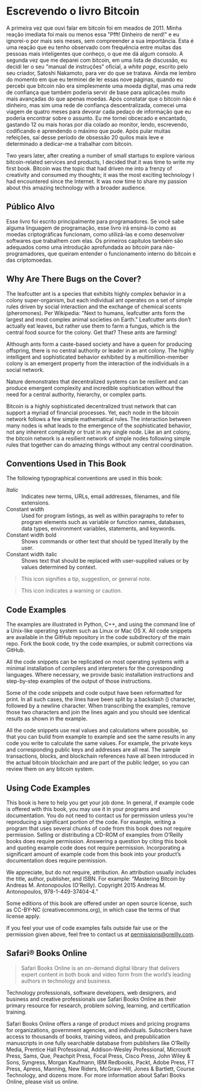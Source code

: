 # Escrevendo o livro Bitcoin

A primeira vez que ouvi falar em bitcoin foi em meados de 2011. Minha reação imediata foi mais ou menos essa "Pfft! Dinheiro de nerd!" e eu ignorei-o por mais seis meses, sem compreender a sua importância. Esta é uma reação que eu tenho observado com frequência entre muitas das pessoas mais inteligentes que conheço, o que me dá algum consolo. A segunda vez que me deparei com bitcoin, em uma lista de discussão, eu decidi ler o seu "manual de instruções" oficial, a _white page_, escrito pelo seu criador, Satoshi Nakamoto, para ver do que se tratava. Ainda me lembro do momento em que eu terminei de ler essas nove páginas, quando eu percebi que bitcoin não era simplesmente uma moeda digital, mas uma rede de confiança que também poderia servir de base para aplicações muito mais avançadas do que apenas moedas. Após constatar que o bitcoin não é dinheiro, mas sim uma rede de confiança descentralizada, comecei uma viagem de quatro meses para devorar cada pedaço de informação que eu poderia encontrar sobre o assunto. Eu me tornei obcecado e encantado, gastando 12 ou mais horas por dia colado ao monitor, lendo, escrevendo, codificando e aprendendo o máximo que pude. Após pular muitas refeições, saí desse período de obsessão 20 quilos mais leve e determinado a dedicar-me a trabalhar com bitcoin.

Two years later, after creating a number of small startups to explore various bitcoin-related services and products, I decided that it was time to write my first book. Bitcoin was the topic that had driven me into a frenzy of creativity and consumed my thoughts; it was the most exciting technology I had encountered since the Internet. It was now time to share my passion about this amazing technology with a broader audience.

## Público Alvo

Esse livro foi escrito principalmente para programadores. Se você sabe alguma linguagem de programação, esse livro irá ensiná-lo como as moedas criptográficas funcionam, como utilizá-las e como desenvolver softwares que trabalhem com elas. Os primeiros capítulos também são adequados como uma introdução aprofundada ao bitcoin para não-programadores, que queiram entender o funcionamento interno do bitcoin e das criptomoedas.

## Why Are There Bugs on the Cover?

The leafcutter ant is a species that exhibits highly complex behavior in a colony super-organism, but each individual ant operates on a set of simple rules driven by social interaction and the exchange of chemical scents (pheromones). Per Wikipedia: "Next to humans, leafcutter ants form the largest and most complex animal societies on Earth." Leafcutter ants don’t actually eat leaves, but rather use them to farm a fungus, which is the central food source for the colony. Get that? These ants are farming!

Although ants form a caste-based society and have a queen for producing offspring, there is no central authority or leader in an ant colony. The highly intelligent and sophisticated behavior exhibited by a multimillion-member colony is an emergent property from the interaction of the individuals in a social network.

Nature demonstrates that decentralized systems can be resilient and can produce emergent complexity and incredible sophistication without the need for a central authority, hierarchy, or complex parts.

Bitcoin is a highly sophisticated decentralized trust network that can support a myriad of financial processes. Yet, each node in the bitcoin network follows a few simple mathematical rules. The interaction between many nodes is what leads to the emergence of the sophisticated behavior, not any inherent complexity or trust in any single node. Like an ant colony, the bitcoin network is a resilient network of simple nodes following simple rules that together can do amazing things without any central coordination.

## Conventions Used in This Book

The following typographical conventions are used in this book:

<dl>
<dt>
<em>Italic</em>
</dt>
<dd>
Indicates new terms, URLs, email addresses, filenames, and file extensions.
</dd>
<dt>
Constant width
</dt>
<dd>
Used for program listings, as well as within paragraphs to refer to program elements such as variable or function names, databases, data types, environment variables, statements, and keywords.
</dd>
<dt>
Constant width bold
</dt>
<dd>
Shows commands or other text that should be typed literally by the user.
</dd>
<dt>Constant width italic</dt>
<dd>
Shows text that should be replaced with user-supplied values or by values determined by context.
</dd>
</dl>

> This icon signifies a tip, suggestion, or general note.

> This icon indicates a warning or caution.

## Code Examples

The examples are illustrated in Python, C++, and using the command line of a Unix-like operating system such as Linux or Mac OS X. All code snippets are available in the GitHub repository in the code subdirectory of the main repo. Fork the book code, try the code examples, or submit corrections via GitHub.

All the code snippets can be replicated on most operating systems with a minimal installation of compilers and interpreters for the corresponding languages. Where necessary, we provide basic installation instructions and step-by-step examples of the output of those instructions.

Some of the code snippets and code output have been reformatted for print. In all such cases, the lines have been split by a backslash (\) character, followed by a newline character. When transcribing the examples, remove those two characters and join the lines again and you should see identical results as shown in the example.

All the code snippets use real values and calculations where possible, so that you can build from example to example and see the same results in any code you write to calculate the same values. For example, the private keys and corresponding public keys and addresses are all real. The sample transactions, blocks, and blockchain references have all been introduced in the actual bitcoin blockchain and are part of the public ledger, so you can review them on any bitcoin system.

## Using Code Examples

This book is here to help you get your job done. In general, if example code is offered with this book, you may use it in your programs and documentation. You do not need to contact us for permission unless you’re reproducing a significant portion of the code. For example, writing a program that uses several chunks of code from this book does not require permission. Selling or distributing a CD-ROM of examples from O’Reilly books does require permission. Answering a question by citing this book and quoting example code does not require permission. Incorporating a significant amount of example code from this book into your product’s documentation does require permission.

We appreciate, but do not require, attribution. An attribution usually includes the title, author, publisher, and ISBN. For example: “Mastering Bitcoin by Andreas M. Antonopoulos (O’Reilly). Copyright 2015 Andreas M. Antonopoulos, 978-1-449-37404-4.”

Some editions of this book are offered under an open source license, such as CC-BY-NC (creativecommons.org), in which case the terms of that license apply.

If you feel your use of code examples falls outside fair use or the permission given above, feel free to contact us at <permissions@oreilly.com>.

## Safari® Books Online

> Safari Books Online is an on-demand digital library that delivers expert content in both book and video form from the world’s leading authors in technology and business.

Technology professionals, software developers, web designers, and business and creative professionals use Safari Books Online as their primary resource for research, problem solving, learning, and certification training.

Safari Books Online offers a range of product mixes and pricing programs for organizations, government agencies, and individuals. Subscribers have access to thousands of books, training videos, and prepublication manuscripts in one fully searchable database from publishers like O’Reilly Media, Prentice Hall Professional, Addison-Wesley Professional, Microsoft Press, Sams, Que, Peachpit Press, Focal Press, Cisco Press, John Wiley & Sons, Syngress, Morgan Kaufmann, IBM Redbooks, Packt, Adobe Press, FT Press, Apress, Manning, New Riders, McGraw-Hill, Jones & Bartlett, Course Technology, and dozens more. For more information about Safari Books Online, please visit us online.
